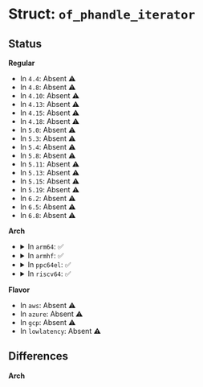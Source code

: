 # Struct: <code>of_phandle_iterator</code>

## Status
<b>Regular</b>
<ul>
<li>
In <code>4.4</code>: Absent ⚠️
</li>
<li>
In <code>4.8</code>: Absent ⚠️
</li>
<li>
In <code>4.10</code>: Absent ⚠️
</li>
<li>
In <code>4.13</code>: Absent ⚠️
</li>
<li>
In <code>4.15</code>: Absent ⚠️
</li>
<li>
In <code>4.18</code>: Absent ⚠️
</li>
<li>
In <code>5.0</code>: Absent ⚠️
</li>
<li>
In <code>5.3</code>: Absent ⚠️
</li>
<li>
In <code>5.4</code>: Absent ⚠️
</li>
<li>
In <code>5.8</code>: Absent ⚠️
</li>
<li>
In <code>5.11</code>: Absent ⚠️
</li>
<li>
In <code>5.13</code>: Absent ⚠️
</li>
<li>
In <code>5.15</code>: Absent ⚠️
</li>
<li>
In <code>5.19</code>: Absent ⚠️
</li>
<li>
In <code>6.2</code>: Absent ⚠️
</li>
<li>
In <code>6.5</code>: Absent ⚠️
</li>
<li>
In <code>6.8</code>: Absent ⚠️
</li>
</ul>
<b>Arch</b>
<ul>
<li>
<details>
<summary>In <code>arm64</code>: ✅</summary>

```c
struct of_phandle_iterator {
    const char *cells_name;
    int cell_count;
    const struct device_node *parent;
    const __be32 *list_end;
    const __be32 *phandle_end;
    const __be32 *cur;
    uint32_t cur_count;
    phandle phandle;
    struct device_node *node;
};
```
</details>
</li>
<li>
<details>
<summary>In <code>armhf</code>: ✅</summary>

```c
struct of_phandle_iterator {
    const char *cells_name;
    int cell_count;
    const struct device_node *parent;
    const __be32 *list_end;
    const __be32 *phandle_end;
    const __be32 *cur;
    uint32_t cur_count;
    phandle phandle;
    struct device_node *node;
};
```
</details>
</li>
<li>
<details>
<summary>In <code>ppc64el</code>: ✅</summary>

```c
struct of_phandle_iterator {
    const char *cells_name;
    int cell_count;
    const struct device_node *parent;
    const __be32 *list_end;
    const __be32 *phandle_end;
    const __be32 *cur;
    uint32_t cur_count;
    phandle phandle;
    struct device_node *node;
};
```
</details>
</li>
<li>
<details>
<summary>In <code>riscv64</code>: ✅</summary>

```c
struct of_phandle_iterator {
    const char *cells_name;
    int cell_count;
    const struct device_node *parent;
    const __be32 *list_end;
    const __be32 *phandle_end;
    const __be32 *cur;
    uint32_t cur_count;
    phandle phandle;
    struct device_node *node;
};
```
</details>
</li>
</ul>
<b>Flavor</b>
<ul>
<li>
In <code>aws</code>: Absent ⚠️
</li>
<li>
In <code>azure</code>: Absent ⚠️
</li>
<li>
In <code>gcp</code>: Absent ⚠️
</li>
<li>
In <code>lowlatency</code>: Absent ⚠️
</li>
</ul>

## Differences
<b>Arch</b>
<ul>
</ul>

